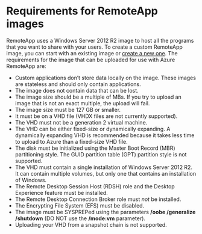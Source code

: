 
<properties 
    pageTitle="RemoteApp image requirements"
    description="Learn about the requirements for creating images to be used with RemoteApp" 
    services="remoteapp" 
    solutions="" documentationCenter="" 
    authors="lizap" 
    manager="mbaldwin" />

<tags 
    ms.service="remoteapp" 
    ms.workload="compute" 
    ms.tgt_pltfrm="na" 
    ms.devlang="na" 
    ms.topic="article" 
    ms.date="02/19/2015" 
    ms.author="elizapo" />



# Requirements for RemoteApp images
RemoteApp uses a Windows Server 2012 R2 image to host all the programs that you want to share with your users. To create a custom RemoteApp image, you can start with an existing image or [create a new one](remoteapp-create-custom-image.md). The requirements for the image that can be uploaded for use with Azure RemoteApp are:


- Custom applications don’t store data locally on the image. These images are stateless and should only contain applications.
- The image does not contain data that can be lost.
- The image size should be a multiple of MBs. If you try to upload an image that is not an exact multiple, the upload will fail.
- The image size must be 127 GB or smaller. 
- It must be on a VHD file (VHDX files are not currently supported).
- The VHD must not be a generation 2 virtual machine.
- The VHD can be either fixed-size or dynamically expanding. A dynamically expanding VHD is recommended because it takes less time to upload to Azure than a fixed-size VHD file.
- The disk must be initialized using the Master Boot Record (MBR) partitioning style. The GUID partition table (GPT) partition style is not supported. 
- The VHD must contain a single installation of Windows Server 2012 R2. It can contain multiple volumes, but only one that contains an installation of Windows. 
- The Remote Desktop Session Host (RDSH) role and the Desktop Experience feature must be installed.
- The Remote Desktop Connection Broker role must *not* be installed.
- The Encrypting File System (EFS) must be disabled.
- The image must be SYSPREPed using the parameters **/oobe /generalize /shutdown** (DO NOT use the **/mode:vm** parameter).
- Uploading your VHD from a snapshot chain is not supported.
